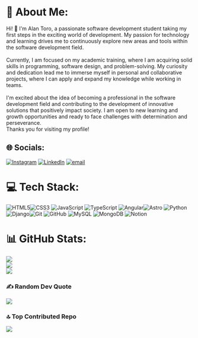# 💫 About Me:
Hi! 👋 I'm Alan Toro, a passionate software development student taking my first steps in the exciting world of development. My passion for technology and learning drives me to continuously explore new areas and tools within the software development field.<br><br>Currently, I am focused on my academic training, where I am acquiring solid skills in programming, software design, and problem-solving. My curiosity and dedication lead me to immerse myself in personal and collaborative projects, where I can apply and expand my knowledge while working in teams.<br><br>I'm excited about the idea of becoming a professional in the software development field and contributing to the development of innovative solutions that positively impact society. I am open to new learning and growth opportunities and ready to face challenges with determination and perseverance.<br>Thanks you for visiting my profile!


## 🌐 Socials:
[![Instagram](https://img.shields.io/badge/Instagram-%23E4405F.svg?logo=Instagram&logoColor=white)](https://instagram.com/alankhozryn) [![LinkedIn](https://img.shields.io/badge/LinkedIn-%230077B5.svg?logo=linkedin&logoColor=white)](https://www.linkedin.com/in/alan-software-arch/) [![email](https://img.shields.io/badge/Email-D14836?logo=gmail&logoColor=white)](mailto:alan.software.arch@gmail.com) 

# 💻 Tech Stack:
![HTML5](https://img.shields.io/badge/html5-%23E34F26.svg?style=flat&logo=html5&logoColor=white)![CSS3](https://img.shields.io/badge/css3-%231572B6.svg?style=flat&logo=css3&logoColor=white) ![JavaScript](https://img.shields.io/badge/javascript-%23323330.svg?style=flat&logo=javascript&logoColor=%23F7DF1E)
![TypeScript](https://img.shields.io/badge/typescript-%23007ACC.svg?style=flat&logo=typescript&logoColor=white)  ![Angular](https://img.shields.io/badge/angular-%23DD0031.svg?style=flat&logo=angular&logoColor=white)![Astro](https://img.shields.io/badge/astro-%232C2052.svg?style=flat&logo=astro&logoColor=white) ![Python](https://img.shields.io/badge/python-3670A0?style=flat&logo=python&logoColor=ffdd54) ![Django](https://img.shields.io/badge/django-%23092E20.svg?style=flat&logo=django&logoColor=white)![Git](https://img.shields.io/badge/git-%23F05033.svg?style=flat&logo=git&logoColor=white) ![GitHub](https://img.shields.io/badge/github-%23121011.svg?style=flat&logo=github&logoColor=white) ![MySQL](https://img.shields.io/badge/mysql-4479A1.svg?style=flat&logo=mysql&logoColor=white) ![MongoDB](https://img.shields.io/badge/MongoDB-%234ea94b.svg?style=flat&logo=mongodb&logoColor=white)  ![Notion](https://img.shields.io/badge/Notion-%23000000.svg?style=flat&logo=notion&logoColor=white)
# 📊 GitHub Stats:
![](https://github-readme-stats.vercel.app/api?username=AlanIsaacToroHolguin&theme=gotham&hide_border=false&include_all_commits=false&count_private=false)<br/>
![](https://nirzak-streak-stats.vercel.app/?user=AlanIsaacToroHolguin&theme=gotham&hide_border=false)<br/>
![](https://github-readme-stats.vercel.app/api/top-langs/?username=AlanIsaacToroHolguin&theme=gotham&hide_border=false&include_all_commits=false&count_private=false&layout=compact)

### ✍️ Random Dev Quote
![](https://quotes-github-readme.vercel.app/api?type=horizontal&theme=dark)

### 🔝 Top Contributed Repo
![](https://github-contributor-stats.vercel.app/api?username=AlanIsaacToroHolguin&limit=5&theme=dark&combine_all_yearly_contributions=true)

<!-- Proudly created with GPRM ( https://gprm.itsvg.in ) -->
